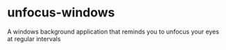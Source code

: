 # unfocus-windows
A windows background application that reminds you to unfocus your eyes at regular intervals
